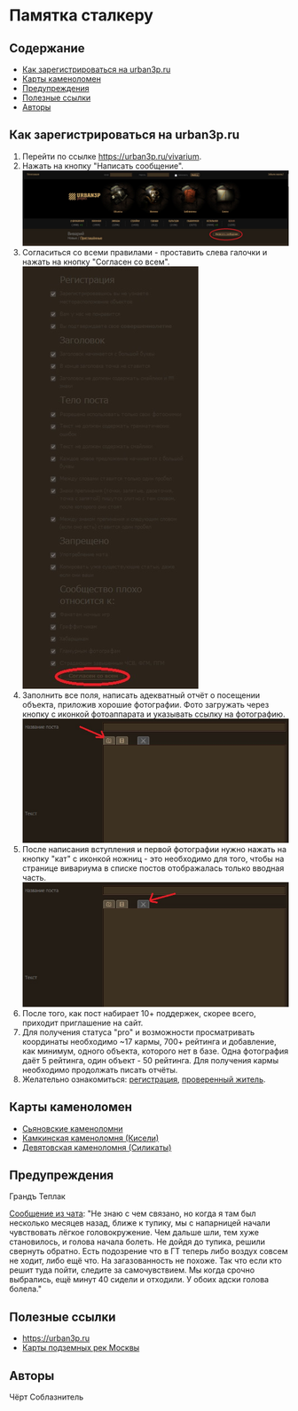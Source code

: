 Памятка сталкеру
===============================================
Содержание
----------
- [Как зарегистрироваться на urban3p.ru](#как-зарегистрироваться-на-urban3pru)
- [Карты каменоломен](#карты-каменоломен)
- [Предупреждения](#предупреждения)
- [Полезные ссылки](#полезные-ссылки)
- [Авторы](#авторы)


Как зарегистрироваться на urban3p.ru
------------------------------------
1. Перейти по ссылке https://urban3p.ru/vivarium.
2. Нажать на кнопку "Написать сообщение".
![](vivarium/registration.jpg)
3. Согласиться со всеми правилами - проставить слева галочки и нажать на кнопку "Согласен со всем".
![](vivarium/rules.jpg)
4. Заполнить все поля, написать адекватный отчёт о посещении объекта, приложив хорошие фотографии. Фото загружать через кнопку с иконкой фотоаппарата и указывать ссылку на фотографию.
![](vivarium/photo.jpg)
5. После написания вступления и первой фотографии нужно нажать на кнопку "кат" с иконкой ножниц - это необходимо для того, чтобы на странице вивариума в списке постов отображалась только вводная часть.
![](vivarium/cut.jpg)
6. После того, как пост набирает 10+ поддержек, скорее всего, приходит приглашение на сайт.
7. Для получения статуса "pro" и возможности просматривать координаты необходимо ~17 кармы, 700+ рейтинга и добавление, как минимум, одного объекта, которого нет в базе. Одна фотография даёт 5 рейтинга, один объект - 50 рейтинга. Для получения кармы необходимо продолжать писать отчёты.
8. Желательно ознакомиться: [регистрация](https://wiki.urban3p.ru/%D0%A0%D0%B5%D0%B3%D0%B8%D1%81%D1%82%D1%80%D0%B0%D1%86%D0%B8%D1%8F), [проверенный житель](https://wiki.urban3p.ru/%D0%9F%D1%80%D0%BE%D0%B2%D0%B5%D1%80%D0%B5%D0%BD%D0%BD%D1%8B%D0%B9_%D0%B6%D0%B8%D1%82%D0%B5%D0%BB%D1%8C).

Карты каменоломен
------------------------------------
* [Сьяновские каменоломни](maps/Сьяны-RED.png)
* [Камкинская каменоломня (Кисели)](maps/Кисели.jpg)
* [Девятовская каменоломня (Силикаты)](maps/Девятовская_каменоломня_Силикаты.gif)

Предупреждения
------------------------------------
Грандъ Теплак

[Сообщение из чата](https://t.me/stalker_halt/4720):
"Не знаю с чем связано, но когда я там был несколько месяцев назад, ближе к тупику, мы с напарницей начали чувствовать лёгкое головокружение. Чем дальше шли, тем хуже становилось, и голова начала болеть. Не дойдя до тупика, решили свернуть обратно. Есть подозрение что в ГТ теперь либо воздух совсем не ходит, либо ещё что. На загазованность не похоже. Так что если кто решит туда пойти, следите за самочувствием. Мы когда срочно выбрались, ещё минут 40 сидели и отходили. У обоих адски голова болела."

Полезные ссылки
------------------------------------
* https://urban3p.ru
* [Карты подземных рек Москвы](https://podzemreki.ru/%D0%BA%D0%B0%D1%80%D1%82%D1%8B-%D1%80%D0%B5%D0%BA/)

Авторы
------------------------------------
Чёрт Соблазнитель